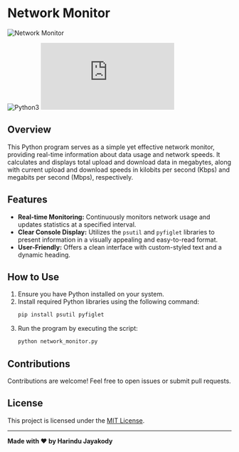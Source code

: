 # Network Monitor

![Network Monitor](https://github.com/harindujayakody/network-monitor/assets/9878813/446c3b9a-543e-4c6e-a28e-341a611f3973)

![Python3](https://img.shields.io/badge/Python-14354C?style=for-the-badge&logo=python&logoColor=white) ![File Size](https://badge-size.herokuapp.com/harindujayakody/network-monitor/main/network_speed_monitor.py)

## Overview

This Python program serves as a simple yet effective network monitor, providing real-time information about data usage and network speeds. It calculates and displays total upload and download data in megabytes, along with current upload and download speeds in kilobits per second (Kbps) and megabits per second (Mbps), respectively.

## Features

- **Real-time Monitoring:** Continuously monitors network usage and updates statistics at a specified interval.
- **Clear Console Display:** Utilizes the `psutil` and `pyfiglet` libraries to present information in a visually appealing and easy-to-read format.
- **User-Friendly:** Offers a clean interface with custom-styled text and a dynamic heading.

## How to Use

1. Ensure you have Python installed on your system.
2. Install required Python libraries using the following command:
   ```bash
   pip install psutil pyfiglet
   ```
3. Run the program by executing the script:
   ```bash
   python network_monitor.py
   ```

## Contributions

Contributions are welcome! Feel free to open issues or submit pull requests.

## License

This project is licensed under the [MIT License](LICENSE.md).

---

**Made with ❤️ by Harindu Jayakody**